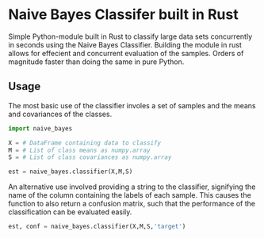 # Naive Bayes Classifer built in Rust

Simple Python-module built in Rust to classify large data sets concurrently in seconds using the Naive Bayes Classifier. Building the module in rust allows for effecient and concurrent evaluation of the samples. Orders of magnitude faster than doing the same in pure Python.

## Usage

The most basic use of the classifier involes a set of samples and the means and covariances of the classes. 

``` python
import naive_bayes

X = # DataFrame containing data to classify 
M = # List of class means as numpy.array
S = # List of class covariances as numpy.array

est = naive_bayes.classifier(X,M,S)
```
An alternative use involved providing a string to the classifier, signifying the name of the column containing the labels of each sample. This causes the function to also return a confusion matrix, such that the performance of the classification can be evaluated easily.

``` python
est, conf = naive_bayes.classifier(X,M,S,'target')
```
